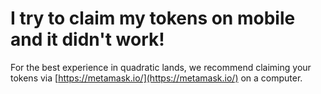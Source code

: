 # I try to claim my tokens on mobile and it didn't work!

For the best experience in quadratic lands, we recommend claiming your tokens via [https://metamask.io/](https://metamask.io/) on a computer.

